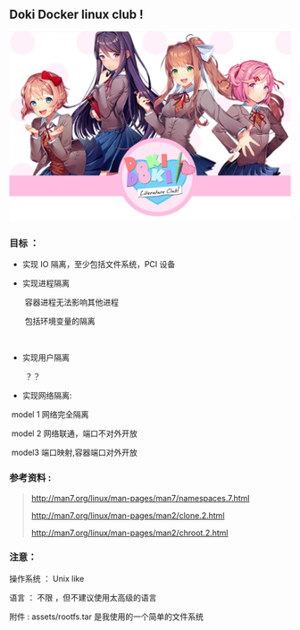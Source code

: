 ##                                 Doki Docker linux club !

![](./img/ddlc.jpg)



### 目标 ：

* 实现 IO 隔离，至少包括文件系统，PCI 设备

* 实现进程隔离

  ​	容器进程无法影响其他进程

  ​	包括环境变量的隔离

  ​	

* 实现用户隔离

  ​	？？

* 实现网络隔离:

​		model 1 网络完全隔离

​		model 2 网络联通，端口不对外开放

​		model3 端口映射,容器端口对外开放



### 参考资料 :

> <http://man7.org/linux/man-pages/man7/namespaces.7.html>
>
> <http://man7.org/linux/man-pages/man2/clone.2.html>
>
> <http://man7.org/linux/man-pages/man2/chroot.2.html>

### 注意：	

操作系统 ： Unix like 

语言 ： 不限	，但不建议使用太高级的语言

附件 : assets/rootfs.tar 是我使用的一个简单的文件系统	



​	













